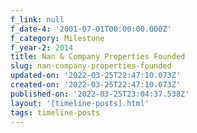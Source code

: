 ```yaml
---
f_link: null
f_date-4: '2001-07-01T00:00:00.000Z'
f_category: Milestone
f_year-2: 2014
title: Nan & Company Properties Founded
slug: nan-company-properties-founded
updated-on: '2022-03-25T22:47:10.073Z'
created-on: '2022-03-25T22:47:10.073Z'
published-on: '2022-03-25T23:04:37.538Z'
layout: '[timeline-posts].html'
tags: timeline-posts
---
```



